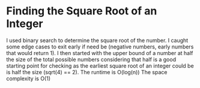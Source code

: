 # Finding the Square Root of an Integer
I used binary search to determine the square root of the number. I caught some edge cases to exit early if need be (negative numbers, early numbers that would return 1). I then started with the upper bound of a number at half the size of the total possible numbers considering that half is a good starting point for checking as the earliest square root of an integer could be is half the size (sqrt(4) == 2).
The runtime is O(log(n))
The space complexity is O(1)